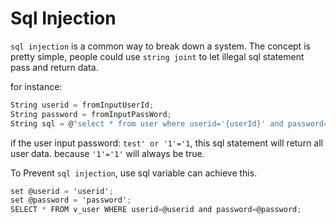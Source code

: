 
# Sql Injection

`sql injection` is a common way to break down a system. The concept is pretty simple, people could use `string joint` to let illegal sql statement pass and return data.

for instance:
```c#
String userid = fromInputUserId;
String password = fromInputPassWord;
String sql = @"select * from user where userid='{userId}' and password='{passWord}'";
```
if the user input password: `test' or '1'='1`, this sql statement will return all user data. because `'1'='1'` will always be true.

To Prevent `sql injection`, use sql variable can achieve this.

```c#
set @userid = 'userid';
set @password = 'password';
SELECT * FROM v_user WHERE userid=@userid and password=@password;
```